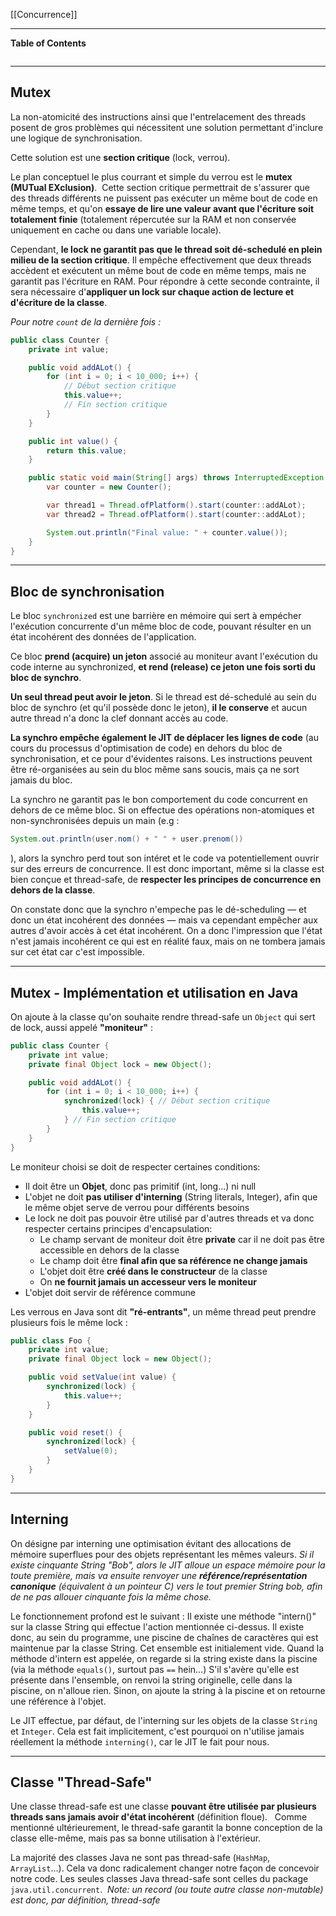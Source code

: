 [[Concurrence]]
****
**Table of Contents**
```table-of-contents
```

****
## Mutex

La non-atomicité des instructions ainsi que l'entrelacement des threads posent de gros problèmes qui nécessitent une solution permettant d'inclure une logique de synchronisation.

Cette solution est une **section critique** (lock, verrou). 


Le plan conceptuel le plus courrant et simple du verrou est le **mutex (MUTual EXclusion)**. 
Cette section critique permettrait de s'assurer que des threads différents ne puissent pas exécuter un même bout de code en même temps, et qu'on **essaye de lire une valeur avant que l'écriture soit totalement finie** (totalement répercutée sur la RAM et non conservée uniquement en cache ou dans une variable locale).

Cependant, **le lock ne garantit pas que le thread soit dé-schedulé en plein milieu de la section critique**. Il empêche effectivement que deux threads accèdent et exécutent un même bout de code en même temps, mais ne garantit pas l'écriture en RAM. Pour répondre à cette seconde contrainte, il sera nécessaire d'**appliquer un lock sur chaque action de lecture et d'écriture de la classe**.

*Pour notre `count` de la dernière fois :*
```java
public class Counter {
	private int value;

	public void addALot() {
		for (int i = 0; i < 10_000; i++) {
			// Début section critique
			this.value++;
			// Fin section critique
		}
	}

	public int value() {
		return this.value;
	}

	public static void main(String[] args) throws InterruptedException {
		var counter = new Counter();

		var thread1 = Thread.ofPlatform().start(counter::addALot);
		var thread2 = Thread.ofPlatform().start(counter::addALot);

		System.out.println("Final value: " + counter.value());
	}
}
```


****
## Bloc de synchronisation

Le bloc `synchronized` est une barrière en mémoire qui sert à empécher l'exécution concurrente d'un même bloc de code, pouvant résulter en un état incohérent des données de l'application.

Ce bloc **prend (acquire) un jeton** associé au moniteur avant l'exécution du code interne au synchronized, **et rend (release) ce jeton une fois sorti du bloc de synchro**. 

**Un seul thread peut avoir le jeton**. Si le thread est dé-schedulé au sein du bloc de synchro (et qu'il possède donc le jeton), **il le conserve** et aucun autre thread n'a donc la clef donnant accès au code.


**La synchro empêche également le JIT de déplacer les lignes de code** (au cours du processus d'optimisation de code) en dehors du bloc de synchronisation, et ce pour d'évidentes raisons. Les instructions peuvent être ré-organisées au sein du bloc même sans soucis, mais ça ne sort jamais du bloc.


La synchro ne garantit pas le bon comportement du code concurrent en dehors de ce même bloc. Si on effectue des opérations non-atomiques et non-synchronisées depuis un main (e.g :
```java
System.out.println(user.nom() + " " + user.prenom())
```
), alors la synchro perd tout son intéret et le code va potentiellement ouvrir sur des erreurs de concurrence. 
Il est donc important, même si la classe est bien conçue et thread-safe, de **respecter les principes de concurrence en dehors de la classe**.


On constate donc que la synchro n'empeche pas le dé-scheduling — et donc un état incohérent des données — mais va cependant empêcher aux autres d'avoir accès à cet état incohérent. On a donc l'impression que l'état n'est jamais incohérent ce qui est en réalité faux, mais on ne tombera jamais sur cet état car c'est impossible.


****
## Mutex - Implémentation et utilisation en Java

On ajoute à la classe qu'on souhaite rendre thread-safe un `Object` qui sert de lock, aussi appelé **"moniteur"** :
```java
public class Counter {
	private int value;
	private final Object lock = new Object();

	public void addALot() {
		for (int i = 0; i < 10_000; i++) {
			synchronized(lock) { // Début section critique
				this.value++;
			} // Fin section critique
		}
	}
}
```

Le moniteur choisi se doit de respecter certaines conditions: 
- Il doit être un **Objet**, donc pas primitif (int, long...) ni null 
- L'objet ne doit **pas utiliser d'interning** (String literals, Integer), afin que le même objet serve de verrou pour différents besoins 
- Le lock ne doit pas pouvoir être utilisé par d'autres threads et va donc respecter certains principes d'encapsulation: 
    - Le champ servant de moniteur doit être **private** car il ne doit pas être accessible en dehors de la classe 
    - Le champ doit être **final afin que sa référence ne change jamais** 
    - L'objet doit être **créé dans le constructeur** de la classe 
    - On **ne fournit jamais un accesseur vers le moniteur** 
- L'objet doit servir de référence commune


Les verrous en Java sont dit **"ré-entrants"**, un même thread peut prendre plusieurs fois le même lock :
```java
public class Foo {
	private int value;
	private final Object lock = new Object();

	public void setValue(int value) {
		synchronized(lock) {
			this.value++;
		}
	}

	public void reset() {
		synchronized(lock) {
			setValue(0);
		}
	}
}
```


****
## Interning

On désigne par interning une optimisation évitant des allocations de mémoire superflues pour des objets représentant les mêmes valeurs. 
	*Si il existe cinquante String "Bob", alors le JIT alloue un espace mémoire pour la toute première, mais va ensuite renvoyer une **référence/représentation canonique** (équivalent à un pointeur C) vers le tout premier String bob, afin de ne pas allouer cinquante fois la même chose.*

Le fonctionnement profond est le suivant : 
	Il existe une méthode "intern()" sur la classe String qui effectue l'action mentionnée ci-dessus. Il existe donc, au sein du programme, une piscine de chaînes de caractères qui est maintenue par la classe String. Cet ensemble est initialement vide.
	Quand la méthode d'intern est appelée, on regarde si la string existe dans la piscine (via la méthode `equals()`, surtout pas `==` hein...)
	S'il s'avère qu'elle est présente dans l'ensemble, on renvoi la string originelle, celle dans la piscine, on n'alloue rien. Sinon, on ajoute la string à la piscine et on retourne une référence à l'objet.


Le JIT effectue, par défaut, de l'interning sur les objets de la classe `String` et `Integer`. Cela est fait implicitement, c'est pourquoi on n'utilise jamais réellement la méthode `interning()`, car le JIT le fait pour nous.


****
## Classe "Thread-Safe"

Une classe thread-safe est une classe **pouvant être utilisée par plusieurs threads sans jamais avoir d'état incohérent** (définition floue).  
Comme mentionné ultérieurement, le thread-safe garantit la bonne conception de la classe elle-même, mais pas sa bonne utilisation à l'extérieur. 

La majorité des classes Java ne sont pas thread-safe (`HashMap`, `ArrayList`...). Cela va donc radicalement changer notre façon de concevoir notre code. Les seules classes Java thread-safe sont celles du package `java.util.concurrent`. 
	*Note: un record (ou toute autre classe non-mutable) est donc, par définition, thread-safe*
